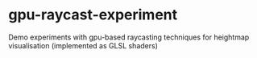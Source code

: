 gpu-raycast-experiment
======================

Demo experiments with gpu-based raycasting techniques for heightmap visualisation (implemented as GLSL shaders)
